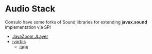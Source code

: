 # Audio Stack

Consulo have some forks of Sound libraries for extending **javax.sound** implementation via SPI

* [JavaZoom JLayer](https://github.com/consulo/javazoom.jlayer)
* [jvorbis](https://github.com/consulo/jvorbis)
    * [jogg](https://github.com/consulo/jogg)
